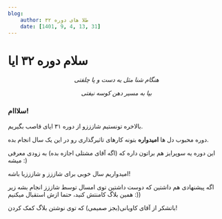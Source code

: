 ```yaml
---
blog:
    author: طلا های دوره ۳۲
    date: [1401, 9, 4, 13, 31]
---
```

# سلام دوره ۳۲ ایا
<p align="center">
<i> هنگام شنا مثل یه دست و پا چلفتی </i>
</p>

<p align="center" >
<i> بپا به مسیر دهن کوسه نیفتی </i>
</p>

### سلااام!

بالاخره تونستیم شازززو از دوره ۳۱ ایای قاصب بگیریم.

دوره محبوب دل ها 
**امیدواره**
 بتونه کارهای تاثیرگذاری رو در این یک سال انجام بده.

این دوره یه سوپرایز هم براتون داره که (اگه آقای مشتلی اجازه بده) به زودی معرفی میشه :)

امیدواریم سال خوبی برای شاززز و شازززیا باشه!

اگه پیشنهادی هم داشتین که دوست داشتین توی امسال توسط شاززز انجام بشه زیر همین بلاگ کامنتش کنید، حتما ازش استقبال میکنیم :))

باتشکر از آقای کاویانی(بجز صمیمی) که توی نوشتن بلاگ کمک کردن!
